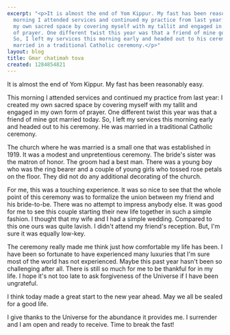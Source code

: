 ```yaml
---
excerpt: "<p>It is almost the end of Yom Kippur. My fast has been reasonably easy.</p>\r\n<p>This
  morning I attended services and continued my practice from last year: I created
  my own sacred space by covering myself with my tallit and engaged in my own form
  of prayer. One different twist this year was that a friend of mine got married today.
  So, I left my services this morning early and headed out to his ceremony. He was
  married in a traditional Catholic ceremony.</p>"
layout: blog
title: Gmar chatimah tova
created: 1284854821
---
```

<p>It is almost the end of Yom Kippur. My fast has been reasonably easy.</p>
<p>This morning I attended services and continued my practice from last year: I created my own sacred space by covering myself with my tallit and engaged in my own form of prayer. One different twist this year was that a friend of mine got married today. So, I left my services this morning early and headed out to his ceremony. He was married in a traditional Catholic ceremony.</p>
<p>The church where he was married is a small one that was established in 1919. It was a modest and unpretentious ceremony. The bride's sister was the matron of honor. The groom had a best man. There was a young boy who was the ring bearer and a couple of young girls who tossed rose petals on the floor. They did not do any additional decorating of the church.</p>
<p>For me, this was a touching experience. It was so nice to see that the whole point of this ceremony was to formalize the union between my friend and his bride-to-be. There was no attempt to impress anybody else. It was good for me to see this couple starting their new life together in such a simple fashion. I thought that my wife and I had a simple wedding. Compared to this one ours was quite lavish. I didn't attend my friend's reception. But, I'm sure it was equally low-key.</p>
<p>The ceremony really made me think just how comfortable my life has been. I have been so fortunate to have experienced many luxuries that I'm sure most of the world has not experienced. Maybe this past year hasn't been so challenging after all. There is still so much for me to be thankful for in my life. I hope it's not too late to ask forgiveness of the Universe if I have been ungrateful.</p>
<p>I think today made a great start to the new year ahead. May we all be sealed for a good life.</p>
<p>I give thanks to the Universe for the abundance it provides me. I surrender and I am open and ready to receive. Time to break the fast!</p>
